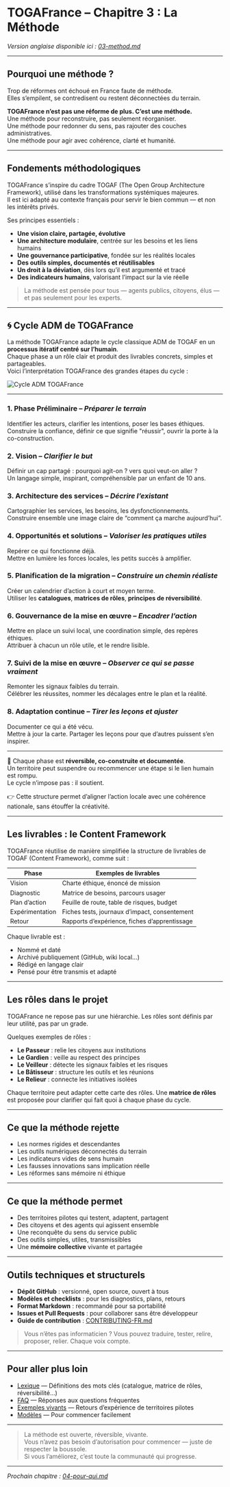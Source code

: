 # TOGAFrance – Chapitre 3 : La Méthode

_Version anglaise disponible ici : [03-method.md](./03-method.md)_

---

## Pourquoi une méthode ?

Trop de réformes ont échoué en France faute de méthode.  
Elles s’empilent, se contredisent ou restent déconnectées du terrain.

**TOGAFrance n’est pas une réforme de plus. C’est une méthode.**  
Une méthode pour reconstruire, pas seulement réorganiser.  
Une méthode pour redonner du sens, pas rajouter des couches administratives.  
Une méthode pour agir avec cohérence, clarté et humanité.

---

## Fondements méthodologiques

TOGAFrance s’inspire du cadre TOGAF (The Open Group Architecture Framework), utilisé dans les transformations systémiques majeures.  
Il est ici adapté au contexte français pour servir le bien commun — et non les intérêts privés.

Ses principes essentiels :

- **Une vision claire, partagée, évolutive**
- **Une architecture modulaire**, centrée sur les besoins et les liens humains
- **Une gouvernance participative**, fondée sur les réalités locales
- **Des outils simples, documentés et réutilisables**
- **Un droit à la déviation**, dès lors qu’il est argumenté et tracé
- **Des indicateurs humains**, valorisant l’impact sur la vie réelle

> La méthode est pensée pour tous — agents publics, citoyens, élus — et pas seulement pour les experts.

---

## 🌀 Cycle ADM de TOGAFrance

La méthode TOGAFrance adapte le cycle classique ADM de TOGAF en un **processus itératif centré sur l’humain**.  
Chaque phase a un rôle clair et produit des livrables concrets, simples et partageables.  
Voici l’interprétation TOGAFrance des grandes étapes du cycle :

![Cycle ADM TOGAFrance](../medias/images/Cycle%20ADM%20TOGAFrance%20(Français).1.png)

---

### 1. Phase Préliminaire – *Préparer le terrain*  
Identifier les acteurs, clarifier les intentions, poser les bases éthiques.  
Construire la confiance, définir ce que signifie "réussir", ouvrir la porte à la co-construction.

### 2. Vision – *Clarifier le but*  
Définir un cap partagé : pourquoi agit-on ? vers quoi veut-on aller ?  
Un langage simple, inspirant, compréhensible par un enfant de 10 ans.

### 3. Architecture des services – *Décrire l’existant*  
Cartographier les services, les besoins, les dysfonctionnements.  
Construire ensemble une image claire de “comment ça marche aujourd’hui”.

### 4. Opportunités et solutions – *Valoriser les pratiques utiles*  
Repérer ce qui fonctionne déjà.  
Mettre en lumière les forces locales, les petits succès à amplifier.

### 5. Planification de la migration – *Construire un chemin réaliste*  
Créer un calendrier d’action à court et moyen terme.  
Utiliser les **catalogues**, **matrices de rôles**, **principes de réversibilité**.

### 6. Gouvernance de la mise en œuvre – *Encadrer l’action*  
Mettre en place un suivi local, une coordination simple, des repères éthiques.  
Attribuer à chacun un rôle utile, et le rendre lisible.

### 7. Suivi de la mise en œuvre – *Observer ce qui se passe vraiment*  
Remonter les signaux faibles du terrain.  
Célébrer les réussites, nommer les décalages entre le plan et la réalité.

### 8. Adaptation continue – *Tirer les leçons et ajuster*  
Documenter ce qui a été vécu.  
Mettre à jour la carte. Partager les leçons pour que d’autres puissent s’en inspirer.

---

📝 Chaque phase est **réversible, co-construite et documentée**.  
Un territoire peut suspendre ou recommencer une étape si le lien humain est rompu.  
Le cycle n’impose pas : il soutient.

👉 Cette structure permet d’aligner l’action locale avec une cohérence nationale, sans étouffer la créativité.


---

## Les livrables : le Content Framework

TOGAFrance réutilise de manière simplifiée la structure de livrables de TOGAF (Content Framework), comme suit :

| Phase         | Exemples de livrables                          |
|---------------|-----------------------------------------------|
| Vision        | Charte éthique, énoncé de mission             |
| Diagnostic    | Matrice de besoins, parcours usager           |
| Plan d’action | Feuille de route, table de risques, budget    |
| Expérimentation | Fiches tests, journaux d’impact, consentement |
| Retour        | Rapports d’expérience, fiches d’apprentissage |

Chaque livrable est :

- Nommé et daté
- Archivé publiquement (GitHub, wiki local…)
- Rédigé en langage clair
- Pensé pour être transmis et adapté

---

## Les rôles dans le projet

TOGAFrance ne repose pas sur une hiérarchie. Les rôles sont définis par leur utilité, pas par un grade.

Quelques exemples de rôles :

- **Le Passeur** : relie les citoyens aux institutions  
- **Le Gardien** : veille au respect des principes  
- **Le Veilleur** : détecte les signaux faibles et les risques  
- **Le Bâtisseur** : structure les outils et les réunions  
- **Le Relieur** : connecte les initiatives isolées

Chaque territoire peut adapter cette carte des rôles. Une **matrice de rôles** est proposée pour clarifier qui fait quoi à chaque phase du cycle.

---

## Ce que la méthode rejette

- Les normes rigides et descendantes  
- Les outils numériques déconnectés du terrain  
- Les indicateurs vides de sens humain  
- Les fausses innovations sans implication réelle  
- Les réformes sans mémoire ni éthique

---

## Ce que la méthode permet

- Des territoires pilotes qui testent, adaptent, partagent  
- Des citoyens et des agents qui agissent ensemble  
- Une reconquête du sens du service public  
- Des outils simples, utiles, transmissibles  
- Une **mémoire collective** vivante et partagée

---

## Outils techniques et structurels

- **Dépôt GitHub** : versionné, open source, ouvert à tous  
- **Modèles et checklists** : pour les diagnostics, plans, retours  
- **Format Markdown** : recommandé pour sa portabilité  
- **Issues et Pull Requests** : pour collaborer sans être développeur  
- **Guide de contribution** : [CONTRIBUTING-FR.md](../CONTRIBUTING-FR.md)

> Vous n’êtes pas informaticien ? Vous pouvez traduire, tester, relire, proposer, relier. Chaque voix compte.

---

## Pour aller plus loin

- [Lexique](./08-glossaire-FR.md) — Définitions des mots clés (catalogue, matrice de rôles, réversibilité…)
- [FAQ](./09-faq-FR.md) — Réponses aux questions fréquentes
- [Exemples vivants](../pilots-territories/) — Retours d’expérience de territoires pilotes
- [Modèles](../tools/templates/) — Pour commencer facilement

---

> La méthode est ouverte, réversible, vivante.  
> Vous n’avez pas besoin d’autorisation pour commencer — juste de respecter la boussole.  
> Si vous l’améliorez, c’est toute la communauté qui progresse.

---

_Prochain chapitre : [04-pour-qui.md](./04-pour-qui.md)_
